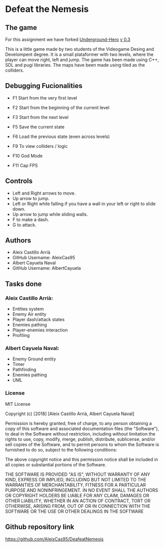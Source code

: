 # Defeat the Nemesis

## The game

For this assignment we have forked [Underground-Hero](https://github.com/MAtaur00/Underground-Hero) [v 0.3](https://github.com/MAtaur00/Underground-Hero/tree/0.3)

This is a little game made by two students of the Videogame Desing and Develompent degree. It is a small plataformer with two levels, where the player can move right, left and jump.
The game has been made using C++, SDL and pugi libraries. 
The maps have been made using tiled as the colliders.

## Debugging Fucionalities

* F1  Start from the very first level 

* F2  Start from the beginning of the current level

* F3 Start from the next level

* F5  Save the current state 

* F6  Load the previous state (even across levels)

* F9  To view colliders / logic 

* F10 God Mode

* F11 Cap FPS

## Controls

* Left and Right arrows to move.
* Up arrow to jump.
* Left or Right while falling if you have a wall in your left or right to slide down.
* Up arrow to jump while sliding walls.
* F to make a dash.
* G to attack.

## Authors 

 * Aleix Castillo Arrià
 * GitHub Username: AleixCas95
 * Albert Cayuela Naval
 * GitHub Username: AlbertCayuela
 
 ## Tasks done
 
 ### Aleix Castillo Arrià:
 * Entities system
 * Enemy Air entity
 * Player dash/attack states
 * Enemies pathing
 * Player-enemies interaction
 * Profiling
 
 ### Albert Cayuela Naval:
 * Enemy Ground entity
 * Timer 
 * Pathfinding
 * Enemies pathing
 * UML

 ### License
 
 MIT License
 
 Copyright (c) [2018] [Aleix Castillo Arrià, Albert Cayuela Naval]
 
Permission is hereby granted, free of charge, to any person obtaining a copy
of this software and associated documentation files (the "Software"), to deal
in the Software without restriction, including without limitation the rights
to use, copy, modify, merge, publish, distribute, sublicense, and/or sell
copies of the Software, and to permit persons to whom the Software is
furnished to do so, subject to the following conditions:

The above copyright notice and this permission notice shall be included in all
copies or substantial portions of the Software.

THE SOFTWARE IS PROVIDED "AS IS", WITHOUT WARRANTY OF ANY KIND, EXPRESS OR
IMPLIED, INCLUDING BUT NOT LIMITED TO THE WARRANTIES OF MERCHANTABILITY,
FITNESS FOR A PARTICULAR PURPOSE AND NONINFRINGEMENT. IN NO EVENT SHALL THE
AUTHORS OR COPYRIGHT HOLDERS BE LIABLE FOR ANY CLAIM, DAMAGES OR OTHER
LIABILITY, WHETHER IN AN ACTION OF CONTRACT, TORT OR OTHERWISE, ARISING FROM,
OUT OF OR IN CONNECTION WITH THE SOFTWARE OR THE USE OR OTHER DEALINGS IN THE
SOFTWARE

## Github repository link

https://github.com/AleixCas95/DeafeatNemesis
